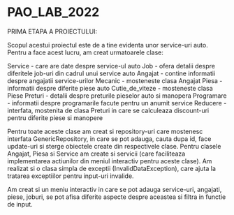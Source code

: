 # PAO_LAB_2022
PRIMA ETAPA A PROIECTULUI:

Scopul acestui proiectul este de a tine evidenta unor service-uri auto. Pentru a face acest lucru, am creat urmatoarele clase: 

Service - care are date despre service-ul auto
Job - ofera detalii despre diferitele job-uri din cadrul unui service auto
Angajat - contine informatii despre angajatii service-urilor
Mecanic - mosteneste clasa Angajat
Piesa - informatii despre diferite piese auto
Cutie_de_viteze - mosteneste clasa Piese
Preturi - detalii despre preturile pieselor auto si manopera 
Programare - informatii despre programarile facute pentru un anumit service
Reducere - interfata, mostenita de clasa Preturi in care se calculeaza discount-uri pentru diferite piese si manopere

Pentru toate aceste clase am creat si repository-uri care mostenesc interfata GenericRepository, in care se pot adauga, cauta dupa id, face update-uri si sterge obiectele create din respectivele clase.
Pentru clasele Angajat, Piesa si Service am create si servicii (care faciliteaza implementarea actiunilor din meniul interactiv pentru aceste clase).
Am realizat si o clasa simpla de exceptii (InvalidDataException), care ajuta la tratarea exceptiilor pentru input-uri invalide.

Am creat si un meniu interactiv in care se pot adauga service-uri, angajati, piese, joburi, se pot afisa diferite aspecte despre aceastea si filtra in functie de input.
